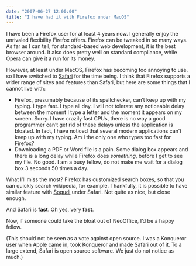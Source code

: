 ```yaml
---
date: "2007-06-27 12:00:00"
title: "I have had it with Firefox under MacOS"
---
```




I have been a Firefox user for at least 4 years now. I generally enjoy the unrivaled flexibility Firefox offers. Firefox can be tweaked in so many ways. As far as I can tell, for standard-based web development, it is the best browser around. It also does pretty well on standard compliance, while Opera can give it a run for its money.

However, at least under MacOS, Firefox has becoming too annoying to use, so I have switched to [Safari](http://www.apple.com/safari/) for the time being. I think that Firefox supports a wider range of sites and features than Safari, but here are some things that I cannot live with:

- Firefox, presumably because of its spellchecker, can&rsquo;t keep up with my typing. I type fast. I type all day. I will not tolerate any noticeable delay between the moment I type a letter and the moment it appears on my screen. Sorry. I have crazily fast CPUs, there is no way a good programmer can&rsquo;t get rid of these delays unless the application is bloated. In fact, I have noticed that several modern applications can&rsquo;t keep up with my typing. Am I the only one who types too fast for Firefox?
- Downloading a PDF or Word file is a pain. Some dialog box appears and there is a long delay while Firefox does <i>something</i>, before I get to see my file. No good. I am a busy fellow, do not make me wait for a dialog box 3 seconds 50 times a day.


What I&rsquo;ll miss the most? Firefox has customized search boxes, so that you can quickly search wikipedia, for example. Thankfully, it is possible to have similar feature with [Sogudi](http://www.kitzkikz.com/Sogudi) under Safari. Not quite as nice, but close enough.

And Safari is __fast__. Oh yes, very __fast__.

Now, if someone could take the bloat out of NeoOffice, I&rsquo;d be a happy fellow.

(This should not be seen as a vote against open source. I was a Konqueror user when Apple came in, took Konqueror and made Safari out of it. To a large extend, Safari is open source software. We just do not notice as much.)

